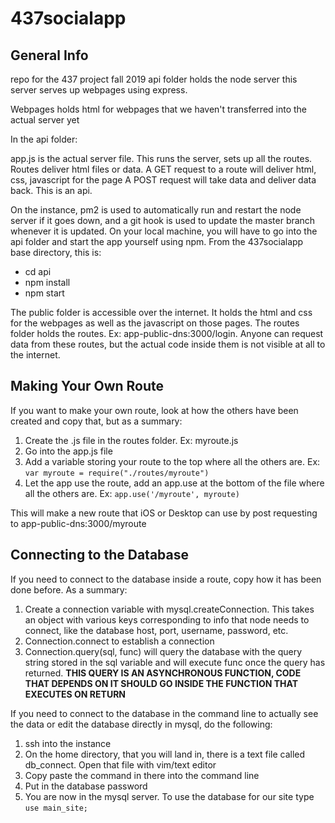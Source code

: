 # 437socialapp

## General Info
repo for the 437 project fall 2019
api folder holds the node server
this server serves up webpages using express.

Webpages holds html for webpages that we haven't transferred into the actual server yet

In the api folder:

app.js is the actual server file. This runs the server, sets up all the routes.
Routes deliver html files or data.
A GET request to a route will deliver html, css, javascript for the page
A POST request will take data and deliver data back. This is an api.

On the instance, pm2 is used to automatically run and restart the node server if it goes down, and a git hook is used to update the master branch whenever it is updated.
On your local machine, you will have to go into the api folder and start the app yourself using npm. From the 437socialapp base directory, this is:

- cd api
- npm install
- npm start 

The public folder is accessible over the internet. It holds the html and css for the webpages as well as the javascript on those pages.
The routes folder holds the routes. Ex: app-public-dns:3000/login. Anyone can request data from these routes, but the actual code inside them is not visible at all to the internet.

## Making Your Own Route

If you want to make your own route, look at how the others have been created and copy that, but as a summary:

1. Create the .js file in the routes folder. Ex: myroute.js
2. Go into the app.js file
3. Add a variable storing your route to the top where all the others are. Ex: `var myroute = require("./routes/myroute")`
4. Let the app use the route, add an app.use at the bottom of the file where all the others are. Ex: `app.use('/myroute', myroute)`

This will make a new route that iOS or Desktop can use by post requesting to app-public-dns:3000/myroute

## Connecting to the Database
If you need to connect to the database inside a route, copy how it has been done before. As a summary:
1. Create a connection variable with mysql.createConnection. This takes an object with various keys corresponding to info that node needs to connect, like the database host, port, username, password, etc.
2. Connection.connect to establish a connection
3. Connection.query(sql, func) will query the database with the query string stored in the sql variable and will execute func once the query has returned. **THIS QUERY IS AN ASYNCHRONOUS FUNCTION, CODE THAT DEPENDS ON IT SHOULD GO INSIDE THE FUNCTION THAT EXECUTES ON RETURN**

If you need to connect to the database in the command line to actually see the data or edit the database directly in mysql, do the following:
1. ssh into the instance
2. On the home directory, that you will land in, there is a text file called db_connect. Open that file with vim/text editor
3. Copy paste the command in there into the command line
4. Put in the database password
5. You are now in the mysql server. To use the database for our site type `use main_site;`
